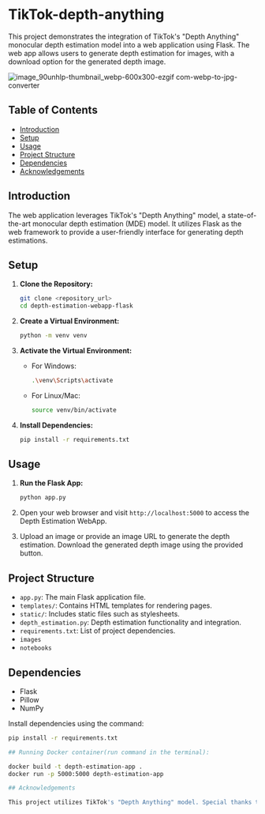 # TikTok-depth-anything

This project demonstrates the integration of TikTok's "Depth Anything" monocular depth estimation model into a web application using Flask. The web app allows users to generate depth estimation for images, with a download option for the generated depth image.

![image_90unhlp-thumbnail_webp-600x300-ezgif com-webp-to-jpg-converter](https://github.com/inuwamobarak/TikTok-depth-anything/assets/65142149/7b95dd95-f0b9-4566-93f6-09ee75515675)


## Table of Contents
- [Introduction](#introduction)
- [Setup](#setup)
- [Usage](#usage)
- [Project Structure](#project-structure)
- [Dependencies](#dependencies)
- [Acknowledgements](#acknowledgements)

## Introduction

The web application leverages TikTok's "Depth Anything" model, a state-of-the-art monocular depth estimation (MDE) model. It utilizes Flask as the web framework to provide a user-friendly interface for generating depth estimations.

## Setup

1. **Clone the Repository:**
    ```bash
    git clone <repository_url>
    cd depth-estimation-webapp-flask
    ```

2. **Create a Virtual Environment:**
    ```bash
    python -m venv venv
    ```

3. **Activate the Virtual Environment:**
    - For Windows:
        ```bash
        .\venv\Scripts\activate
        ```
    - For Linux/Mac:
        ```bash
        source venv/bin/activate
        ```

4. **Install Dependencies:**
    ```bash
    pip install -r requirements.txt
    ```

## Usage

1. **Run the Flask App:**
    ```bash
    python app.py
    ```

2. Open your web browser and visit `http://localhost:5000` to access the Depth Estimation WebApp.

3. Upload an image or provide an image URL to generate the depth estimation. Download the generated depth image using the provided button.

## Project Structure

- `app.py`: The main Flask application file.
- `templates/`: Contains HTML templates for rendering pages.
- `static/`: Includes static files such as stylesheets.
- `depth_estimation.py`: Depth estimation functionality and integration.
- `requirements.txt`: List of project dependencies.
- `images`
- `notebooks`

## Dependencies

- Flask
- Pillow
- NumPy

Install dependencies using the command:
```bash
pip install -r requirements.txt

## Running Docker container(run command in the terminal):

docker build -t depth-estimation-app .
docker run -p 5000:5000 depth-estimation-app

## Acknowledgements

This project utilizes TikTok's "Depth Anything" model. Special thanks to TikTok and the collaborating institutions for open-sourcing the model.
